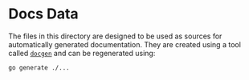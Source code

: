 # Docs Data

The files in this directory are designed to be used as sources for automatically generated documentation. They are created using a tool called [`docgen`](https://github.com/overmindtech/docgen) and can be regenerated using:

```
go generate ./...
```
